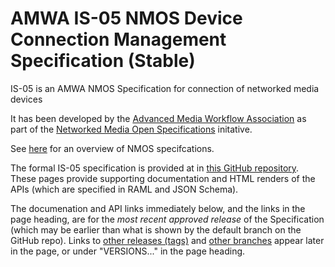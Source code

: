 # AMWA IS-05 NMOS Device Connection Management Specification (Stable)

IS-05 is an AMWA NMOS Specification for connection of networked media devices

It has been developed by the [Advanced Media Workflow Association](https://www.amwa.tv) as part of the [Networked Media Open Specifications](https://www.nmos.tv) initative.

See [here](https://amwa-tv.github.io/nmos) for an overview of NMOS specifcations.

The formal IS-05 specification is provided at in [this GitHub repository](https://github.com/AMWA-TV/nmos-device-connection-management). These pages provide supporting documentation and HTML renders of the APIs (which are specified in RAML and JSON Schema).

The documenation and API links immediately below, and the links in the page heading, are for the _most recent approved release_ of the Specification (which may be earlier than what is shown by the default branch on the GitHub repo). Links to [other releases (tags)](tags/) and [other branches](branches/) appear later in the page, or under "VERSIONS..." in the page heading.
